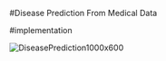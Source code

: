 #Disease Prediction From Medical Data


#implementation

![DiseasePrediction1000x600](https://github.com/user-attachments/assets/730e5e01-841f-4ff7-923b-2d448e5f728a)

